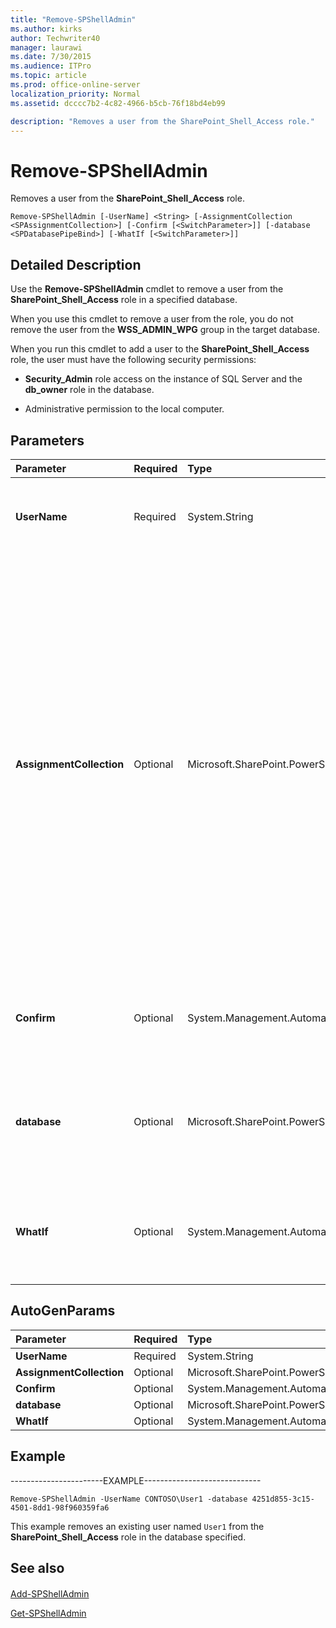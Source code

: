 ```yaml
---
title: "Remove-SPShellAdmin"
ms.author: kirks
author: Techwriter40
manager: laurawi
ms.date: 7/30/2015
ms.audience: ITPro
ms.topic: article
ms.prod: office-online-server
localization_priority: Normal
ms.assetid: dcccc7b2-4c82-4966-b5cb-76f18bd4eb99

description: "Removes a user from the SharePoint_Shell_Access role."
---
```


# Remove-SPShellAdmin

Removes a user from the **SharePoint_Shell_Access** role. 
  
```
Remove-SPShellAdmin [-UserName] <String> [-AssignmentCollection <SPAssignmentCollection>] [-Confirm [<SwitchParameter>]] [-database <SPDatabasePipeBind>] [-WhatIf [<SwitchParameter>]]
```

## Detailed Description

Use the **Remove-SPShellAdmin** cmdlet to remove a user from the **SharePoint_Shell_Access** role in a specified database. 
  
When you use this cmdlet to remove a user from the role, you do not remove the user from the **WSS_ADMIN_WPG** group in the target database. 
  
When you run this cmdlet to add a user to the **SharePoint_Shell_Access** role, the user must have the following security permissions: 
  
- **Security_Admin** role access on the instance of SQL Server and the **db_owner** role in the database. 
  
- Administrative permission to the local computer.
  
## Parameters

|**Parameter**|**Required**|**Type**|**Description**|
|:-----|:-----|:-----|:-----|
|**UserName** <br/> |Required  <br/> |System.String  <br/> |Specifies the name of the user you want to remove from the **SharePoint_Shell_Access** role in the specified database.  <br/> |
|**AssignmentCollection** <br/> |Optional  <br/> |Microsoft.SharePoint.PowerShell.SPAssignmentCollection  <br/> |Manages objects for the purpose of proper disposal. Use of objects, such as **SPWeb** or **SPSite**, can use large amounts of memory and use of these objects in Windows PowerShell scripts requires proper memory management. Using the **SPAssignment** object, you can assign objects to a variable and dispose of the objects after they are needed to free up memory. When **SPWeb**, **SPSite**, or **SPSiteAdministration** objects are used, the objects are automatically disposed of if an assignment collection or the **Global** parameter is not used.  <br/> > [!NOTE]> When the **Global** parameter is used, all objects are contained in the global store. If objects are not immediately used, or disposed of by using the **Stop-SPAssignment** command, an out-of-memory scenario can occur.           |
|**Confirm** <br/> |Optional  <br/> |System.Management.Automation.SwitchParameter  <br/> |Prompts you for confirmation before executing the command. For more information, type the following command: **get-help about_commonparameters** <br/> |
|**database** <br/> |Optional  <br/> |Microsoft.SharePoint.PowerShell.SPDatabasePipeBind  <br/> |Specifies the GUID of the database or the Databse Object that includes the **SharePoint_Shell_Access** role from which the user is to be removed. If the **database** parameter is not specified, the configuration database is used.  <br/> |
|**WhatIf** <br/> |Optional  <br/> |System.Management.Automation.SwitchParameter  <br/> |Displays a message that describes the effect of the command instead of executing the command. For more information, type the following command: **get-help about_commonparameters** <br/> |
   
## AutoGenParams

|**Parameter**|**Required**|**Type**|**Description**|
|:-----|:-----|:-----|:-----|
|**UserName** <br/> |Required  <br/> |System.String  <br/> ||
|**AssignmentCollection** <br/> |Optional  <br/> |Microsoft.SharePoint.PowerShell.SPAssignmentCollection  <br/> ||
|**Confirm** <br/> |Optional  <br/> |System.Management.Automation.SwitchParameter  <br/> ||
|**database** <br/> |Optional  <br/> |Microsoft.SharePoint.PowerShell.SPDatabasePipeBind  <br/> ||
|**WhatIf** <br/> |Optional  <br/> |System.Management.Automation.SwitchParameter  <br/> ||
   
## Example

-----------------------EXAMPLE-----------------------------
  
```
Remove-SPShellAdmin -UserName CONTOSO\User1 -database 4251d855-3c15-4501-8dd1-98f960359fa6
```

This example removes an existing user named  `User1` from the **SharePoint_Shell_Access** role in the database specified. 
  
## See also

#### 

[Add-SPShellAdmin](add-spshelladmin.md)
  
[Get-SPShellAdmin](get-spshelladmin.md)

